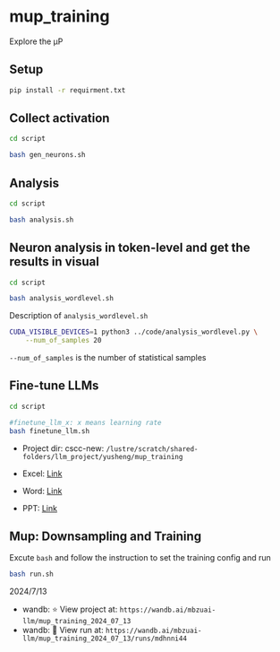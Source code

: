 # mup_training
Explore the µP

## Setup
```bash
pip install -r requirment.txt
```

## Collect activation
```bash
cd script

bash gen_neurons.sh
```

## Analysis
```bash
cd script

bash analysis.sh
```

## Neuron analysis in token-level and get the results in visual
```bash
cd script

bash analysis_wordlevel.sh
```
Description of `analysis_wordlevel.sh`
```bash
CUDA_VISIBLE_DEVICES=1 python3 ../code/analysis_wordlevel.py \
    --num_of_samples 20
```
`--num_of_samples` is the number of statistical samples 


## Fine-tune LLMs
```bash
cd script

#finetune_llm_x: x means learning rate
bash finetune_llm.sh
```

- Project dir: cscc-new: `/lustre/scratch/shared-folders/llm_project/yusheng/mup_training`

- Excel: [Link](https://docs.google.com/spreadsheets/d/1ZZ0mwfliMvH0N7WlwK_gDtJPsxi_l27XxKmCstRLpAI/edit?usp=sharing)

- Word: [Link](https://docs.google.com/document/d/1xnVAxbPtNVtDTSyxQsH3j9AopDdHloKiUFnTRxKhZ7E/edit)

- PPT: [Link](https://docs.google.com/presentation/d/12wfyTp1oWu2-D4IBylY620DUuuzOrwWdqdsL4bGZgW4/edit#slide=id.g2c1a302799d_0_90)



## Mup: Downsampling and Training
Excute `bash` and follow the instruction to set the training config and run
```bash
bash run.sh
```

2024/7/13
- wandb: ⭐️ View project at: `https://wandb.ai/mbzuai-llm/mup_training_2024_07_13`
- wandb: 🚀 View run at: `https://wandb.ai/mbzuai-llm/mup_training_2024_07_13/runs/mdhnni44`
